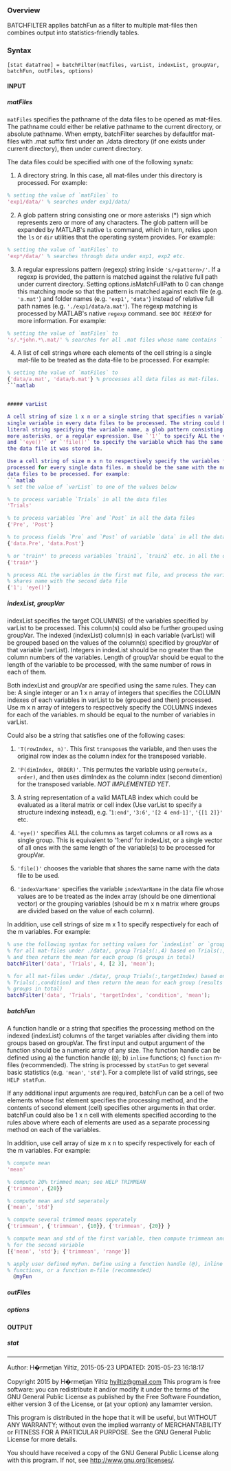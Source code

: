 ### Overview
BATCHFILTER applies batchFun as a filter to multiple mat-files then combines
output into statistics-friendly tables.

### Syntax

`[stat dataTree] = batchFilter(matfiles, varList, indexList, groupVar, batchFun, outFiles, options)`

#### INPUT

##### matFiles

`matFiles` specifies the pathname of the data files to be opened as mat-files.
The pathname could either be relative pathname to the current directory, or
absolute pathname. When empty, batchFilter searches by defaultfor mat-files with
.mat suffix first under an ./data directory (if one exists under current
  directory), then under current directory.

The data files could be specified with one of the following synatx:

1. A directory string. In this case, all mat-files under this directory is
processed. For example:
```matlab
% setting the value of `matFiles` to
'exp1/data/' % searches under exp1/data/
```

2. A glob pattern string consisting one or more asterisks (\*) sign which
represents zero or more of any characters. The glob pattern will be expanded by
MATLAB's native `ls` command, which in turn, relies upon the `ls` or `dir`
utilities that the operating system provides. For example:
```matlab
% setting the value of `matFiles` to
'exp*/data/' % searches through data under exp1, exp2 etc.  
```

3. A regular expressions pattern (regexp) string inside `'s/<pattern>/'`. If a
regexp is provided, the pattern is matched against the relative full path under
current directory. Setting options.isMatchFullPath to 0 can change this matching
mode so that the pattern is matched against each file (e.g. `'a.mat'`) and
folder names (e.g. `'exp1'`, `'data'`) instead of relative full path names (e.g.
`'./exp1/data/a.mat'`). The regexp matching is processed by MATLAB's native
`regexp` command. see `DOC REGEXP` for more information. For example:
```matlab
% setting the value of `matFiles` to
's/.*john.*\.mat/' % searches for all .mat files whose name contains `'john'`.
```

4. A list of cell strings where each elements of the cell string is a single
mat-file to be treated as the data-file to be processed. For example:
```matlab
% setting the value of `matFiles` to
{'data/a.mat', 'data/b.mat'} % processes all data files as mat-files.
```matlab


##### varList

A cell string of size 1 x n or a single string that specifies n variables or s
single variable in every data files to be processed. The string could be a
literal string specifying the variable name, a glob pattern consisting one or
more asterisks, or a regular expression. Use `'1'` to specify ALL the variables
and `'eye()'` or `'file()'` to specify the variable which has the same name with
the data file it was stored in.

Use a cell string of size m x n to respectively specify the variables to be
processed for every single data files. m should be the same with the number of
data files to be processed. For example:
```matlab
% set the value of `varList` to one of the values below

% to process variable `Trials` in all the data files
'Trials'

% to process variables `Pre` and `Post` in all the data files
{'Pre', 'Post'}

% to process fields `Pre` and `Post` of variable `data` in all the data files
{'data.Pre', 'data.Post'}

% or 'train*' to process variables `train1`, `train2` etc. in all the data files
{'train*'}

% process ALL the variables in the first mat file, and process the variable that
% shares name with the second data file
{'1'; 'eye()'}
```

##### indexList, groupVar

indexList specifies the target COLUMN(S) of the variables specified by varList
to be processed. This column(s) could also be further grouped using groupVar.
The indexed (indexList) column(s) in each variable (varList) will be grouped
based on the values of the column(s) specified by groupVar of that variable
(varList). Integers in indexList should be no greater than the column numbers of
the variables. Length of groupVar should be equal to the length of the variable
to be processed, with the same number of rows in each of them.

Both indexList and groupVar are specified using the same rules. They can be: A
single integer or an 1 x n array of integers that specifies the COLUMN indexes
of each variables in varList to be (grouped and then) processed. Use m x n array
of integers to respectively specify the COLUMNS indexes for each of the
variables. m should be equal to the number of variables in varList.

Could also be a string that satisfies one of the following cases:

1. `'T(rowIndex, n)'`. This first `transpose`s the variable, and then uses the
original row index as the column index for the transposed variable.

2. `'P(dimIndex, ORDER)'`. This permutes the variable using `permute(x, order)`,
and then uses dimIndex as the column index (second dimention) for the transposed
variable. *NOT IMPLEMENTED YET*.

3. A string representation of a valid MATLAB index which could be evaluated as
a literal matrix or cell index (Use varList to specify a structure indexing
instead), e.g. '`1:end'`, `'3:6'`, `'[2 4 end-1]'`, `'{[1 2]}'` etc.

4. `'eye()'` specifies ALL the columns as target columns or all rows as a single
group. This is equivalent to '1:end' for indexList, or a single vector of all
ones with the same length of the variable(s) to be processed for groupVar.

5. `'file()'` chooses the variable that shares the same name with the data file
to be used.

6. `'indexVarName'` specifies the variable `indexVarName` in the data file whose
values are to be treated as the index array (should be one dimentional vector)
or the grouping variables (should be m x n matrix where groups are divided based
on the value of each column).

In addition, use cell strings of size m x 1 to specify respectively for each of
the m variables. For example:
```matlab
% use the following syntax for setting values for `indexList` or `groupVar`
% for all mat-files under ./data/, group Trials(:,4) based on Trials(:,[2 3])
% and then return the mean for each group (6 groups in total)
batchFilter('data', 'Trials', 4, [2 3], 'mean');

% for all mat-files under ./data/, group Trials(:,targetIndex) based on
% Trials(:,condition) and then return the mean for each group (results in 6
% groups in total)
batchFilter('data', 'Trials', 'targetIndex', 'condition', 'mean');
```

##### batchFun

A function handle or a string that specifies the processing method on the
indexed (indexList) columns of the target variables after dividing them into
groups based on groupVar. The first input and output argument of the function
should be a numeric array of any size. The function handle can be defined using
a) the function handle (`@`); b) `inline` functions; c) `function` m-files
(recommended). The string is processed by `statFun` to get several basic
statistics (e.g. `'mean'`, `'std'`). For a complete list of valid strings, see
`HELP statFun`.

If any additional input arguments are required, batchFun can be a cell of two
elements whose fist element specifies the processing method, and the contents of
second element (cell) specifies other arguments in that order. batchFun could
also be 1 x n cell with elements specified according to the rules above where
each of elements are used as a separate processing method on each of the
variables.

In addition, use cell array of size m x n to specify respectively for each of
the m variables. For example:
```matlab
% compute mean
'mean'

% compute 20% trimmed mean; see HELP TRIMMEAN
{'trimmean', {20}}

% compute mean and std seperately
{'mean', 'std'}

% compute several trimmed means seperately
{'trimmean', {'trimmean', {10}}, {'trimmean', {20}} }

% compute mean and std of the first variable, then compute trimmean and range
% for the second variable
[{'mean', 'std'}; {'trimmean', 'range'}]

% apply user defined myFun. Define using a function handle (@), inline
% functions, or a function m-file (recommended)
  @myFun
```

##### outFiles

##### options

#### OUTPUT

##### stat


--------


Author: H�rmetjan Yiltiz, 2015-05-23
UPDATED: 2015-05-23 16:18:17

Copyright 2015 by H�rmetjan Yiltiz <hyiltiz@gmail.com>
This program is free software: you can redistribute it and/or modify
it under the terms of the GNU General Public License as published by
the Free Software Foundation, either version 3 of the License, or
(at your option) any lamamter version.

This program is distributed in the hope that it will be useful,
but WITHOUT ANY WARRANTY; without even the implied warranty of
MERCHANTABILITY or FITNESS FOR A PARTICULAR PURPOSE.  See the
GNU General Public License for more details.

You should have received a copy of the GNU General Public License
along with this program.  If not, see <http://www.gnu.org/licenses/>.
